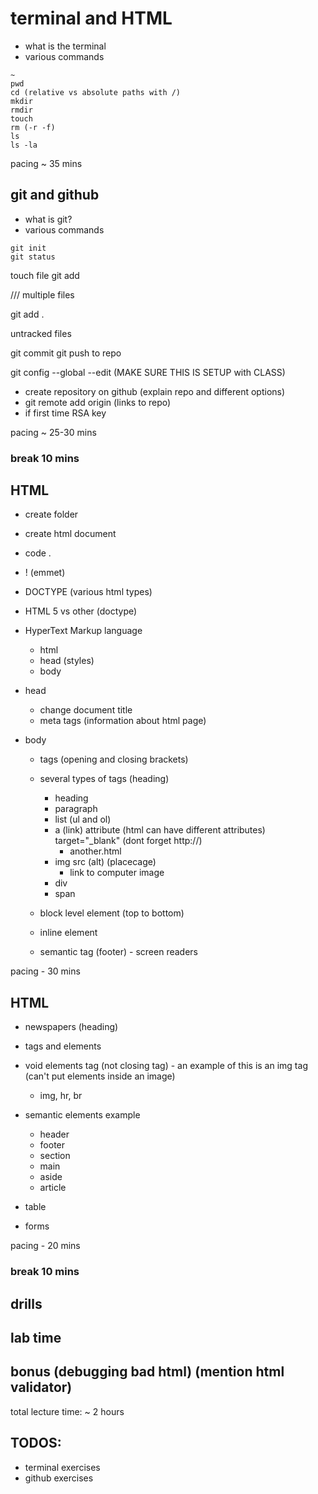 # terminal and HTML

- what is the terminal
- various commands
```
~
pwd
cd (relative vs absolute paths with /)
mkdir
rmdir
touch
rm (-r -f)
ls
ls -la
```

pacing ~ 35 mins

## git and github
- what is git?
- various commands
```
git init
git status
```
touch file
git add <filename>

/// multiple files

git add .

untracked files

git commit
git push to repo

git config --global --edit (MAKE SURE THIS IS SETUP with CLASS)

- create repository on github (explain repo and different options)
- git remote add origin (links to repo)
- if first time RSA key

pacing ~ 25-30 mins

### break 10 mins

## HTML
- create folder
- create html document
- code .

- ! (emmet)
- DOCTYPE (various html types)
- HTML 5 vs other (doctype)
- HyperText Markup language
    - html
    - head (styles)
    - body
- head
    - change document title
    - meta tags (information about html page)
- body
    - tags (opening and closing brackets)
    - several types of tags (heading)
        - heading
        - paragraph
        - list (ul and ol)
        - a (link) attribute (html can have different attributes) target="_blank" (dont forget http://)
            - another.html
        - img src (alt) (placecage)
            - link to computer image
        - div
        - span
    - block level element (top to bottom)
    - inline element

    - semantic tag (footer) - screen readers

pacing - 30 mins

## HTML
- newspapers (heading)
- tags and elements
- void elements tag (not closing tag) - an example of this is an img tag (can't put elements inside an image)
    - img, hr, br
- semantic elements example
    - header
    - footer
    - section
    - main
    - aside
    - article

- table
- forms

pacing - 20 mins

### break 10 mins

## drills
## lab time

## bonus (debugging bad html) (mention html validator)


total lecture time: ~ 2 hours


## TODOS:
- terminal exercises
- github exercises
